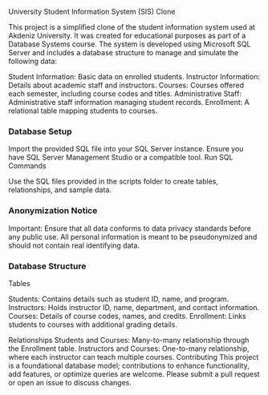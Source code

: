 University Student Information System (SIS) Clone

This project is a simplified clone of the student information system used at Akdeniz University. It was created for educational purposes as part of a Database Systems course. The system is developed using Microsoft SQL Server and includes a database structure to manage and simulate the following data:

Student Information: Basic data on enrolled students.
Instructor Information: Details about academic staff and instructors.
Courses: Courses offered each semester, including course codes and titles.
Administrative Staff: Administrative staff information managing student records.
Enrollment: A relational table mapping students to courses.

### Database Setup

Import the provided SQL file into your SQL Server instance.
Ensure you have SQL Server Management Studio or a compatible tool.
Run SQL Commands

Use the SQL files provided in the scripts folder to create tables, relationships, and sample data.

### Anonymization Notice

Important: Ensure that all data conforms to data privacy standards before any public use.
All personal information is meant to be pseudonymized and should not contain real identifying data.

### Database Structure

Tables

Students: Contains details such as student ID, name, and program.
Instructors: Holds instructor ID, name, department, and contact information.
Courses: Details of course codes, names, and credits.
Enrollment: Links students to courses with additional grading details.

Relationships
Students and Courses: Many-to-many relationship through the Enrollment table.
Instructors and Courses: One-to-many relationship, where each instructor can teach multiple courses.
Contributing
This project is a foundational database model; contributions to enhance functionality, add features, or optimize queries are welcome. Please submit a pull request or open an issue to discuss changes.
